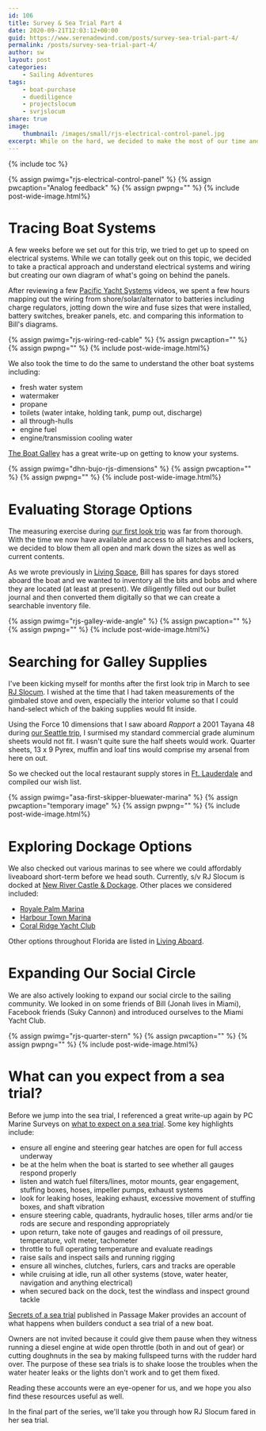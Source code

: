 ```yaml
---
id: 106
title: Survey & Sea Trial Part 4
date: 2020-09-21T12:03:12+00:00
guid: https://www.serenadewind.com/posts/survey-sea-trial-part-4/
permalink: /posts/survey-sea-trial-part-4/
author: sw
layout: post
categories:
    - Sailing Adventures
tags:
    - boat-purchase
    - duediligence
    - projectslocum
    - svrjslocum
share: true
image:
    thumbnail: /images/small/rjs-electrical-control-panel.jpg 
excerpt: While on the hard, we decided to make the most of our time and mapped out all the boat systems. In Part 4 of the Survey & Sea Trial series, we also describe what to expect from a sea trial.
---
```

{% include toc %}

{% assign pwimg="rjs-electrical-control-panel" %}
{% assign pwcaption="Analog feedback" %}
{% assign pwpng="" %}
{% include post-wide-image.html%}

# Tracing Boat Systems

A few weeks before we set out for this trip, we tried to get up to speed on electrical systems. While we can totally geek out on this topic, we decided to take a practical approach and understand electrical systems and wiring but creating our own diagram of what's going on behind the panels. 

After reviewing a few [Pacific Yacht Systems](https://www.youtube.com/user/PacificYachtSystems) videos, we spent a few hours mapping out the wiring from shore/solar/alternator to batteries including charge regulators, jotting down the wire and fuse sizes that were installed, battery switches, breaker panels, etc. and comparing this information to Bill's diagrams.

{% assign pwimg="rjs-wiring-red-cable" %}
{% assign pwcaption="" %}
{% assign pwpng="" %}
{% include post-wide-image.html%}

We also took the time to do the same to understand the other boat systems including:

 - fresh water system
 - watermaker
 - propane
 - toilets (water intake, holding tank, pump out, discharge)
 - all through-hulls
 - engine fuel
 - engine/transmission cooling water 

[The Boat Galley](https://theboatgalley.com/knowing-your-systems/) has a great write-up on getting to know your systems. 

{% assign pwimg="dhn-bujo-rjs-dimensions" %}
{% assign pwcaption="" %}
{% assign pwpng="" %}
{% include post-wide-image.html%}

# Evaluating Storage Options

The measuring exercise during [our first look trip](/posts/project-slocum-part-1/) was far from thorough. With the time we now have available and access to all hatches and lockers, we decided to blow them all open and mark down the sizes as well as current contents. 

As we wrote previously in [Living Space](/posts/living-space/), Bill has spares for days stored aboard the boat and we wanted to inventory all the bits and bobs and where they are located (at least at present). We diligently filled out our bullet journal and then converted them digitally so that we can create a searchable inventory file.

{% assign pwimg="rjs-galley-wide-angle" %}
{% assign pwcaption="" %}
{% assign pwpng="" %}
{% include post-wide-image.html%}

# Searching for Galley Supplies

I've been kicking myself for months after the first look trip in March to see [RJ Slocum](/about-rachel-j-slocum/). I wished at the time that I had taken measurements of the gimbaled stove and oven, especially the interior volume so that I could hand-select which of the baking supplies would fit inside. 

Using the Force 10 dimensions that I saw aboard *Rapport* a 2001 Tayana 48 during [our Seattle trip](/posts/seattle/), I surmised my standard commercial grade aluminum sheets would not fit. I wasn't quite sure the half sheets would work. Quarter sheets, 13 x 9 Pyrex, muffin and loaf tins would comprise my arsenal from here on out.  

So we checked out the local restaurant supply stores in [Ft. Lauderdale](https://www.yelp.com/search?cflt=suppliesrestaurant&find_loc=Fort+Lauderdale%2C+FL) and compiled our wish list.

{% assign pwimg="asa-first-skipper-bluewater-marina" %}
{% assign pwcaption="temporary image" %}
{% assign pwpng="" %}
{% include post-wide-image.html%}

# Exploring Dockage Options

We also checked out various marinas to see where we could affordably liveaboard short-term before we head south. Currently, s/v RJ Slocum is docked at [New River Castle & Dockage](https://www.facebook.com/pages/category/Vacation-Home-Rental/New-River-Castle-896938200359894/). Other places we considered included:

 - [Royale Palm Marina](http://royalepalm.com/marina/) 
 - [Harbour Town Marina](http://www.harbourtownemarina.com/)
 - [Coral Ridge Yacht Club](https://coralridgeyachtclub.com/) 
  
Other options throughout Florida are listed in [Living Aboard](https://www.living-aboard.com/florida-liveaboard-marinas.html).

# Expanding Our Social Circle

We are also actively looking to expand our social circle to the sailing community. We looked in on some friends of Bill (Jonah lives in Miami), Facebook friends (Suky Cannon) and introduced ourselves to the Miami Yacht Club.

{% assign pwimg="rjs-quarter-stern" %}
{% assign pwcaption="" %}
{% assign pwpng="" %}
{% include post-wide-image.html%}

# What can you expect from a sea trial?

Before we jump into the sea trial, I referenced a great write-up again by PC Marine Surveys on [what to expect on a sea trial](http://www.pcmarinesurveys.com/Sea%20Trials.htm). Some key highlights include:

 - ensure all engine and steering gear hatches are open for full access underway
 - be at the helm when the boat is started to see whether all gauges respond properly
 - listen and watch fuel filters/lines, motor mounts, gear engagement, stuffing boxes, hoses, impeller pumps, exhaust systems
 - look for leaking hoses, leaking exhaust, excessive movement of stuffing boxes, and shaft vibration
 - ensure steering cable, quadrants, hydraulic hoses, tiller arms and/or tie rods are secure and responding appropriately
 - upon return, take note of gauges and readings of oil pressure, temperature, volt meter, tachometer
 - throttle to full operating temperature and evaluate readings
 - raise sails and inspect sails and running rigging
 - ensure all winches, clutches, furlers, cars and tracks are operable
 - while cruising at idle, run all other systems (stove, water heater, navigation and anything electrical)
 - when secured back on the dock, test the windlass and inspect ground tackle

[Secrets of a sea trial](https://www.passagemaker.com/cruiser-reviews/secrets-of-a-sea-trial) published in Passage Maker provides an account of what happens when builders conduct a sea trial of a new boat. 

Owners are not invited because it could give them pause when they witness running a diesel engine at wide open throttle (both in and out of gear) or cutting doughnuts in the sea by making fullspeed turns with the rudder hard over. The purpose of these sea trials is to shake loose the troubles when the water heater leaks or the lights don't work and to get them fixed. 

Reading these accounts were an eye-opener for us, and we hope you also find these resources useful as well.

In the final part of the series, we'll take you through how RJ Slocum fared in her sea trial.
